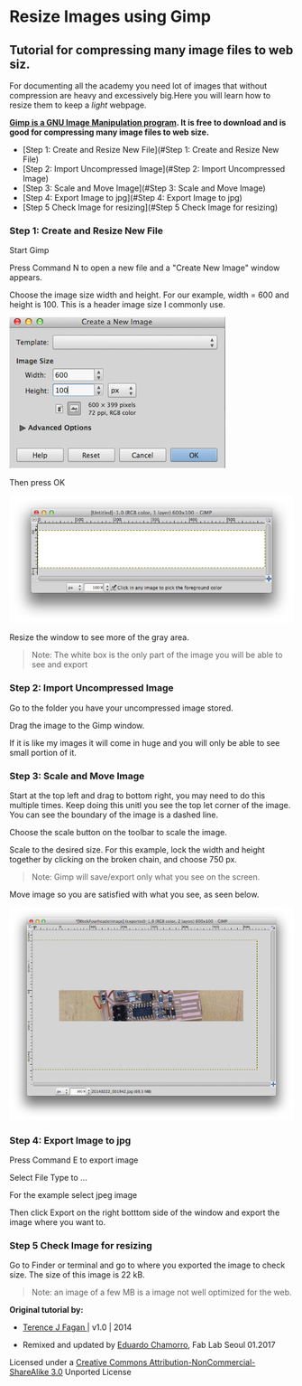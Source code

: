 # Resize Images using Gimp

## Tutorial for compressing many image files to web siz.

For documenting all the academy you need lot of images that without compression are heavy and excessively big.Here you will learn how to resize them to keep a *light* webpage.

**[Gimp is a GNU Image Manipulation program](https://www.gimp.org/). It is free to download and is good for compressing many image files to web size.**

* [Step 1: Create and Resize New File](#Step 1: Create and Resize New File)
* [Step 2: Import Uncompressed Image](#Step 2: Import Uncompressed Image)
* [Step 3: Scale and Move Image](#Step 3: Scale and Move Image)
* [Step 4: Export Image to jpg](#Step 4: Export Image to jpg)
* [Step 5 Check Image for resizing](#Step 5 Check Image for resizing)

### Step 1: Create and Resize New File

Start Gimp

Press Command N to open a new file and a "Create New Image" window appears.

Choose the image size width and height. For our example, width = 600 and height is 100. This is a header image size I commonly use.

![image](image_scaling/1.png)

Then press OK

![image](image_scaling/2.png)

Resize the window to see more of the gray area.

>Note: The white box is the only part of the image you will be able to see and export

### Step 2: Import Uncompressed Image
Go to the folder you have your uncompressed image stored.

Drag the image to the Gimp window.

If it is like my images it will come in huge and you will only be able to see small portion of it.

### Step 3: Scale and Move Image

Start at the top left and drag to bottom right, you may need to do this multiple times. Keep doing this unitl you see the top let corner of the image. You can see the boundary of the image is a dashed line.

Choose the scale button on the toolbar to scale the image.

Scale to the desired size. For this example, lock the width and height together by clicking on the broken chain, and choose 750 px.

>Note: Gimp will save/export only what you see on the screen.

Move image so you are satisfied with what you see, as seen below.

![image](image_scaling/3.jpg)

### Step 4: Export Image to jpg
Press Command E to export image

Select File Type to ...

For the example select jpeg image

Then click Export on the right botttom side of the window and export the image where you want to.

### Step 5 Check Image for resizing

Go to Finder or terminal and go to where you exported the image to check size. The size of this image is 22 kB.

>Note: an image of a few MB is a image not well optimized for the web.

**Original tutorial by:**

* [Terence J Fagan ](https://terencefagan.wordpress.com/)
| v1.0 | 2014

* Remixed and updated by [Eduardo Chamorro](http://eduardochamorro.github.io/beansreels/index.html), Fab Lab Seoul 01.2017

Licensed under a [Creative Commons Attribution-NonCommercial-ShareAlike 3.0](https://creativecommons.org/licenses/by-nc-sa/3.0/) Unported License
